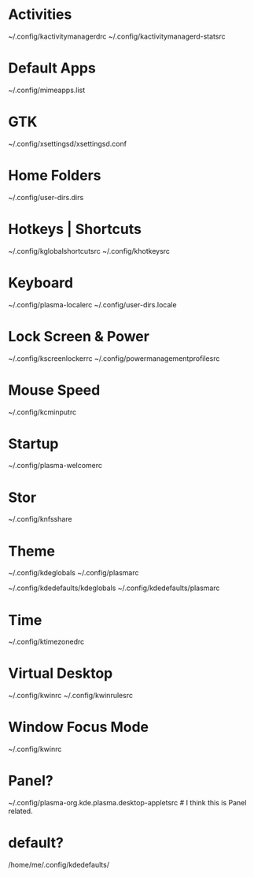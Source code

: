 # Activities
~/.config/kactivitymanagerdrc
~/.config/kactivitymanagerd-statsrc

# Default Apps
~/.config/mimeapps.list

# GTK
~/.config/xsettingsd/xsettingsd.conf

# Home Folders
~/.config/user-dirs.dirs

# Hotkeys | Shortcuts
~/.config/kglobalshortcutsrc
~/.config/khotkeysrc

# Keyboard
~/.config/plasma-localerc
~/.config/user-dirs.locale

# Lock Screen & Power
~/.config/kscreenlockerrc
~/.config/powermanagementprofilesrc

# Mouse Speed
~/.config/kcminputrc

# Startup
~/.config/plasma-welcomerc

# Stor
~/.config/knfsshare

# Theme
~/.config/kdeglobals
~/.config/plasmarc

~/.config/kdedefaults/kdeglobals
~/.config/kdedefaults/plasmarc

# Time
~/.config/ktimezonedrc

# Virtual Desktop
~/.config/kwinrc
~/.config/kwinrulesrc

# Window Focus Mode
~/.config/kwinrc

# Panel?
~/.config/plasma-org.kde.plasma.desktop-appletsrc    # I think this is Panel related.


# default?
/home/me/.config/kdedefaults/
